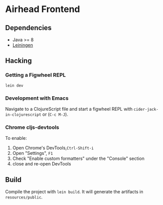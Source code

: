 # Airhead Frontend

## Dependencies

- Java >= 8
- [Leiningen](https://leiningen.org/)

## Hacking

### Getting a Figwheel REPL

```
lein dev
```

### Development with Emacs

Navigate to a ClojureScript file and start a figwheel REPL with
`cider-jack-in-clojurescript` or (`C-c M-J`).

### Chrome cljs-devtools

To enable:

1. Open Chrome's DevTools,`Ctrl-Shift-i`
2. Open "Settings", `F1`
3. Check "Enable custom formatters" under the "Console" section
4. close and re-open DevTools

## Build

Compile the project with `lein build`. It will generate the artifacts
in `resources/public`.
